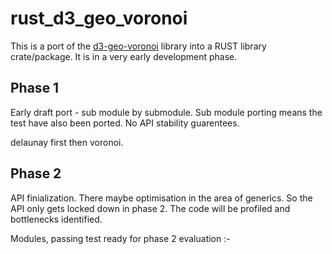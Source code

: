 # rust_d3_geo_voronoi

This is a port of the [d3-geo-voronoi](https://github.com/Fil/d3-geo-voronoi) library into a RUST library crate/package. It is in a very early development phase.

## Phase 1

Early draft port - sub module by submodule. Sub module porting means the test have also been ported.
No API stability guarentees.

delaunay first then  voronoi.

## Phase 2

API finialization. There maybe optimisation in the area of generics. So the API only gets locked down in phase 2.
 The code will be profiled and bottlenecks identified.

Modules, passing test ready for phase 2 evaluation :-

